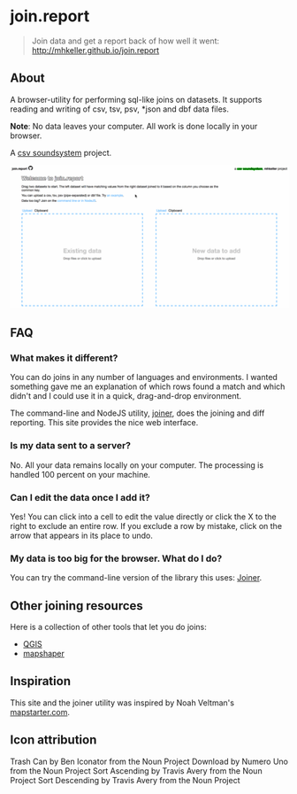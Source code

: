 join.report
===========

> Join data and get a report back of how well it went: http://mhkeller.github.io/join.report

## About

A browser-utility for performing sql-like joins on datasets. It supports reading and writing of  csv, tsv, psv, *json and dbf data files.

**Note**: No data leaves your computer. All work is done locally in your browser.

A [csv soundsystem](csv.nyc) project.

![](screenshots/join.report.gif)

## FAQ

### What makes it different?

You can do joins in any number of languages and environments. I wanted something gave me an explanation of which rows found a match and which didn't and I could use it in a quick, drag-and-drop environment.

The command-line and NodeJS utility, [joiner](https://github.com/mhkeller/joiner), does the joining and diff reporting. This site provides the nice web interface.

### Is my data sent to a server?

No. All your data remains locally on your computer. The processing is handled 100 percent on your machine.

### Can I edit the data once I add it?

Yes! You can click into a cell to edit the value directly or click the X to the right to exclude an entire row. If you exclude a row by mistake, click on the arrow that appears in its place to undo.

### My data is too big for the browser. What do I do?

You can try the command-line version of the library this uses: [Joiner](https://github.com/mhkeller/joiner).

## Other joining resources

Here is a collection of other tools that let you do joins:

* [QGIS](https://qgis.org)
* [mapshaper](https://github.com/mbloch/mapshaper)

## Inspiration

This site and the joiner utility was inspired by Noah Veltman's [mapstarter.com](https://mapstarter.com).

## Icon attribution

Trash Can by Ben Iconator from the Noun Project
Download by Numero Uno from the Noun Project
Sort Ascending by Travis Avery from the Noun Project
Sort Descending by Travis Avery from the Noun Project
